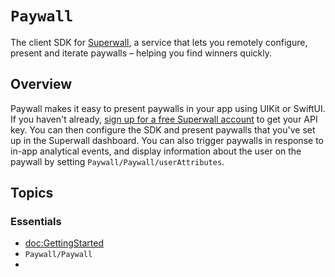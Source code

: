 # ``Paywall``

The client SDK for [Superwall](https://superwall.com), a service that lets you remotely configure, present and iterate paywalls – helping you find winners quickly.

## Overview

Paywall makes it easy to present paywalls in your app using UIKit or SwiftUI. If you haven't already, [sign up for a free Superwall account](https://superwall.com/sign-up) to get your API key. You can then configure the SDK and present paywalls that you've set up in the Superwall dashboard. You can also trigger paywalls in response to in-app analytical events, and display information about the user on the paywall by setting ``Paywall/Paywall/userAttributes``.

## Topics

### Essentials

- <doc:GettingStarted>
- ``Paywall/Paywall``
- 
